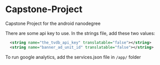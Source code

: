 # Capstone-Project
Capstone Project for the android nanodegree

There are some api key to use.
In the strings file, add these two values:
```xml
  <string name="the_tvdb_api_key" translatable="false"></string>
  <string name="banner_ad_unit_id" translatable="false"></string>
```

To run google analytics, add the services.json file in `/app/` folder
  
